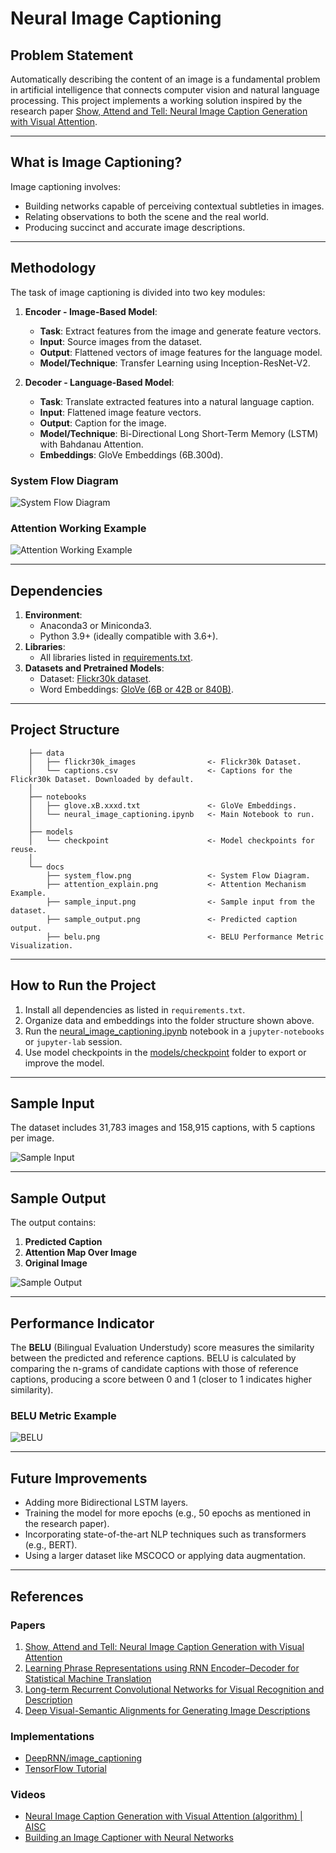 # **Neural Image Captioning**

## **Problem Statement**
Automatically describing the content of an image is a fundamental problem in artificial intelligence that connects computer vision and natural language processing. This project implements a working solution inspired by the research paper [Show, Attend and Tell: Neural Image Caption Generation with Visual Attention](https://arxiv.org/pdf/1502.03044.pdf).

---

## **What is Image Captioning?**
Image captioning involves:
- Building networks capable of perceiving contextual subtleties in images.
- Relating observations to both the scene and the real world.
- Producing succinct and accurate image descriptions.

---

## **Methodology**
The task of image captioning is divided into two key modules:

1. **Encoder - Image-Based Model**:
    - **Task**: Extract features from the image and generate feature vectors.
    - **Input**: Source images from the dataset.
    - **Output**: Flattened vectors of image features for the language model.
    - **Model/Technique**: Transfer Learning using Inception-ResNet-V2.

2. **Decoder - Language-Based Model**:
    - **Task**: Translate extracted features into a natural language caption.
    - **Input**: Flattened image feature vectors.
    - **Output**: Caption for the image.
    - **Model/Technique**: Bi-Directional Long Short-Term Memory (LSTM) with Bahdanau Attention.
    - **Embeddings**: GloVe Embeddings (6B.300d).

### **System Flow Diagram**
![System Flow Diagram](./docs/system_flow.png)

### **Attention Working Example**
![Attention Working Example](./docs/attention_explain.png)

---

## **Dependencies**
1. **Environment**:
    - Anaconda3 or Miniconda3.
    - Python 3.9+ (ideally compatible with 3.6+).
2. **Libraries**:
    - All libraries listed in [requirements.txt](requirements.txt).
3. **Datasets and Pretrained Models**:
    - Dataset: [Flickr30k dataset](https://www.kaggle.com/hsankesara/flickr-image-dataset).
    - Word Embeddings: [GloVe (6B or 42B or 840B)](https://nlp.stanford.edu/projects/glove/).

---

## **Project Structure**
```
    ├── data
    │   ├── flickr30k_images                <- Flickr30k Dataset.
    │   └── captions.csv                    <- Captions for the Flickr30k Dataset. Downloaded by default.
    │
    ├── notebooks
    │   ├── glove.xB.xxxd.txt               <- GloVe Embeddings.
    │   └── neural_image_captioning.ipynb   <- Main Notebook to run.
    │
    ├── models
    │   └── checkpoint                      <- Model checkpoints for reuse.
    │
    └── docs
        ├── system_flow.png                 <- System Flow Diagram.
        ├── attention_explain.png           <- Attention Mechanism Example.
        ├── sample_input.png                <- Sample input from the dataset.
        ├── sample_output.png               <- Predicted caption output.
        ├── belu.png                        <- BELU Performance Metric Visualization.
```

---

## **How to Run the Project**
1. Install all dependencies as listed in `requirements.txt`.
2. Organize data and embeddings into the folder structure shown above.
3. Run the [neural_image_captioning.ipynb](./notebooks/neural_image_captioning.ipynb) notebook in a `jupyter-notebooks` or `jupyter-lab` session.
4. Use model checkpoints in the [models/checkpoint](./models/checkpoint) folder to export or improve the model.

---

## **Sample Input**
The dataset includes 31,783 images and 158,915 captions, with 5 captions per image.

![Sample Input](./docs/sample_input.png)

---

## **Sample Output**
The output contains:
1. **Predicted Caption**
2. **Attention Map Over Image**
3. **Original Image**

![Sample Output](./docs/sample_output.png)

---

## **Performance Indicator**
The **BELU** (Bilingual Evaluation Understudy) score measures the similarity between the predicted and reference captions. BELU is calculated by comparing the n-grams of candidate captions with those of reference captions, producing a score between 0 and 1 (closer to 1 indicates higher similarity).

### **BELU Metric Example**
![BELU](./docs/belu.png)

---

## **Future Improvements**
- Adding more Bidirectional LSTM layers.
- Training the model for more epochs (e.g., 50 epochs as mentioned in the research paper).
- Incorporating state-of-the-art NLP techniques such as transformers (e.g., BERT).
- Using a larger dataset like MSCOCO or applying data augmentation.

---

## **References**
### **Papers**
1. [Show, Attend and Tell: Neural Image Caption Generation with Visual Attention](https://arxiv.org/pdf/1502.03044.pdf)
2. [Learning Phrase Representations using RNN Encoder–Decoder for Statistical Machine Translation](https://arxiv.org/pdf/1406.1078.pdf)
3. [Long-term Recurrent Convolutional Networks for Visual Recognition and Description](https://arxiv.org/pdf/1411.4389.pdf)
4. [Deep Visual-Semantic Alignments for Generating Image Descriptions](http://proceedings.mlr.press/v37/xuc15.pdf)

### **Implementations**
- [DeepRNN/image_captioning](https://github.com/DeepRNN/image_captioning)
- [TensorFlow Tutorial](https://www.tensorflow.org/tutorials/text/image_captioning#caching_the_features_extracted_from_inceptionv3)

### **Videos**
- [Neural Image Caption Generation with Visual Attention (algorithm) | AISC](https://www.youtube.com/watch?v=ENVGHs3yw7k)
- [Building an Image Captioner with Neural Networks](https://www.youtube.com/watch?v=c_bVBYxX5EU)
